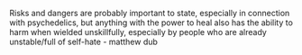 
Risks and dangers are probably important to state, especially in connection with psychedelics, but anything with the power to heal also has the ability to harm when wielded unskillfully, especially by people who are already unstable/full of self-hate - matthew dub
